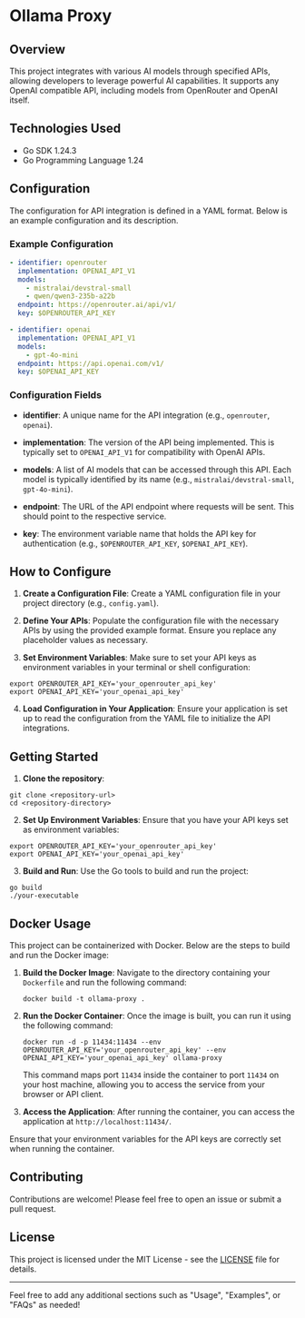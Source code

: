 # Ollama Proxy
## Overview

This project integrates with various AI models through specified APIs, allowing developers to leverage powerful AI capabilities. It supports any OpenAI compatible API, including models from OpenRouter and OpenAI itself.

## Technologies Used

- Go SDK 1.24.3
- Go Programming Language 1.24

## Configuration

The configuration for API integration is defined in a YAML format. Below is an example configuration and its description.

### Example Configuration

```yaml
- identifier: openrouter
  implementation: OPENAI_API_V1
  models:
    - mistralai/devstral-small
    - qwen/qwen3-235b-a22b
  endpoint: https://openrouter.ai/api/v1/
  key: $OPENROUTER_API_KEY

- identifier: openai
  implementation: OPENAI_API_V1
  models:
    - gpt-4o-mini
  endpoint: https://api.openai.com/v1/
  key: $OPENAI_API_KEY
```


### Configuration Fields

- **identifier**: A unique name for the API integration (e.g., `openrouter`, `openai`).

- **implementation**: The version of the API being implemented. This is typically set to `OPENAI_API_V1` for compatibility with OpenAI APIs.

- **models**: A list of AI models that can be accessed through this API. Each model is typically identified by its name (e.g., `mistralai/devstral-small`, `gpt-4o-mini`).

- **endpoint**: The URL of the API endpoint where requests will be sent. This should point to the respective service.

- **key**: The environment variable name that holds the API key for authentication (e.g., `$OPENROUTER_API_KEY`, `$OPENAI_API_KEY`).

## How to Configure

1. **Create a Configuration File**:
Create a YAML configuration file in your project directory (e.g., `config.yaml`).

2. **Define Your APIs**:
Populate the configuration file with the necessary APIs by using the provided example format. Ensure you replace any placeholder values as necessary.

3. **Set Environment Variables**:
Make sure to set your API keys as environment variables in your terminal or shell configuration:
```shell script
export OPENROUTER_API_KEY='your_openrouter_api_key'
export OPENAI_API_KEY='your_openai_api_key'
```

4. **Load Configuration in Your Application**:
Ensure your application is set up to read the configuration from the YAML file to initialize the API integrations.

## Getting Started

1. **Clone the repository**:
```shell script
git clone <repository-url>
cd <repository-directory>
```


2. **Set Up Environment Variables**:
Ensure that you have your API keys set as environment variables:
```shell script
export OPENROUTER_API_KEY='your_openrouter_api_key'
export OPENAI_API_KEY='your_openai_api_key'
```


3. **Build and Run**:
Use the Go tools to build and run the project:
```shell script
go build
./your-executable
```

## Docker Usage

This project can be containerized with Docker. Below are the steps to build and run the Docker image:

1. **Build the Docker Image**:
   Navigate to the directory containing your `Dockerfile` and run the following command:
   ```shell script
   docker build -t ollama-proxy .
   ```

2. **Run the Docker Container**:
   Once the image is built, you can run it using the following command:
   ```shell script
   docker run -d -p 11434:11434 --env OPENROUTER_API_KEY='your_openrouter_api_key' --env OPENAI_API_KEY='your_openai_api_key' ollama-proxy
   ```
   This command maps port `11434` inside the container to port `11434` on your host machine, allowing you to access the service from your browser or API client.

3. **Access the Application**:
   After running the container, you can access the application at `http://localhost:11434/`.

Ensure that your environment variables for the API keys are correctly set when running the container.


## Contributing

Contributions are welcome! Please feel free to open an issue or submit a pull request.

## License

This project is licensed under the MIT License - see the [LICENSE](LICENSE) file for details.

---

Feel free to add any additional sections such as "Usage", "Examples", or "FAQs" as needed!
